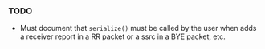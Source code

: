### TODO

- Must document that `serialize()` must be called by the user when adds a receiver report in a RR packet or a ssrc in a BYE packet, etc.
